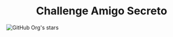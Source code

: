 <h1 align="center"> Challenge Amigo Secreto </h1>

![GitHub Org's stars](https://img.shields.io/github/stars/camilafernanda?style=social)

